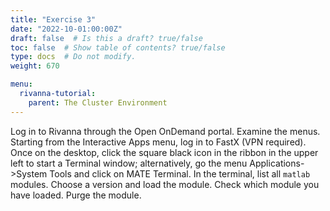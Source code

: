 ```yaml
---
title: "Exercise 3"
date: "2022-10-01:00:00Z"
draft: false  # Is this a draft? true/false
toc: false  # Show table of contents? true/false
type: docs  # Do not modify.
weight: 670

menu:
  rivanna-tutorial:
    parent: The Cluster Environment
---
```


Log in to Rivanna through the Open OnDemand portal. Examine the menus. Starting from the Interactive Apps menu, log in to FastX (VPN required).  Once on the desktop, click the square black icon in the ribbon in the upper left to start a Terminal window; alternatively, go the menu Applications->System Tools and click on MATE Terminal.  In the terminal, list all `matlab` modules.  Choose a version and load the module.  Check which module you have loaded.  Purge the module.
